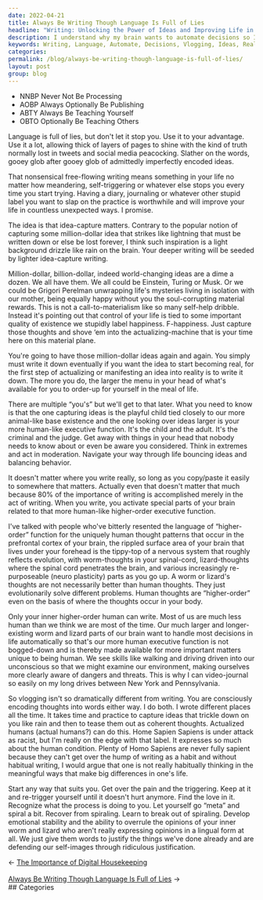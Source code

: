 ```yaml
---
date: 2022-04-21
title: Always Be Writing Though Language Is Full of Lies
headline: "Writing: Unlocking the Power of Ideas and Improving Life in Unexpected Ways"
description: I understand why my brain wants to automate decisions so I can focus on more important matters like writing and vlogging. Writing and vlogging are both ways of encoding thoughts into words, and can help manifest ideas into reality. With practice, I can capture ideas and turn them into coherent thoughts. Learn how writing can be used to your advantage and improve your life in unexpected ways.
keywords: Writing, Language, Automate, Decisions, Vlogging, Ideas, Reality, Executive Function, Higher-Order, Manifest, Capture, Coherent, Thoughts, Walking, Driving, Video-Journaling
categories: 
permalink: /blog/always-be-writing-though-language-is-full-of-lies/
layout: post
group: blog
---
```



- NNBP Never Not Be Processing
- AOBP Always Optionally Be Publishing
- ABTY Always Be Teaching Yourself
- OBTO Optionally Be Teaching Others

Language is full of lies, but don't let it stop you. Use it to your advantage.
Use it a lot, allowing thick of layers of pages to shine with the kind of truth
normally lost in tweets and social media peacocking. Slather on the words,
gooey glob after gooey glob of admittedly imperfectly encoded ideas.

That nonsensical free-flowing writing means something in your life no matter
how meandering, self-triggering or whatever else stops you every time you start
trying. Having a diary, journaling or whatever other stupid label you want to
slap on the practice is worthwhile and will improve your life in countless
unexpected ways. I promise.

The idea is that idea-capture matters. Contrary to the popular notion of
capturing some million-dollar idea that strikes like lightning that must be
written down or else be lost forever, I think such inspiration is a light
background drizzle like rain on the brain. Your deeper writing will be seeded
by lighter idea-capture writing.

Million-dollar, billion-dollar, indeed world-changing ideas are a dime a dozen.
We all have them. We all could be Einstein, Turing or Musk. Or we could be
Grigori Perelman unwrapping life's mysteries living in isolation with our
mother, being equally happy without you the soul-corrupting material rewards.
This is not a call-to-materialism like so many self-help dribble. Instead it's
pointing out that control of your life is tied to some important quality of
existence we stupidly label happiness. F-happiness. Just capture those thoughts
and shove ‘em into the actualizing-machine that is your time here on this
material plane.

You're going to have those million-dollar ideas  again and again. You simply
must write it down eventually if you want the idea to start becoming real, for
the first step of actualizing or manifesting an idea into reality is to write
it down. The more you do, the larger the menu in your head of what's available
for you to order-up for yourself in the meal of life.

There are multiple “you's” but we'll get to that later. What you need to know
is that the one capturing ideas is the playful child tied closely to our more
animal-like base existence and the one looking over ideas larger is your more
human-like executive function. It's the child and the adult. It's the criminal
and the judge. Get away with things in your head that nobody needs to know
about or even be aware you considered. Think in extremes and act in moderation.
Navigate your way through life bouncing ideas and balancing behavior.

It doesn't matter where you write really, so long as you copy/paste it easily
to somewhere that matters. Actually even that doesn't matter that much because
80% of the importance of writing is accomplished merely in the act of writing.
When you write, you activate special parts of your brain related to that more
human-like higher-order executive function.

I've talked with people who've bitterly resented the language of “higher-order”
function for the uniquely human thought patterns that occur in the prefrontal
cortex of your brain, the rippled surface area of your brain that lives under
your forehead is the tippy-top of a nervous system that roughly reflects
evolution, with worm-thoughts in your spinal-cord, lizard-thoughts where the
spinal cord penetrates the brain, and various increasingly re-purposeable
(neuro plasticity) parts as you go up. A worm or lizard's thoughts are not
necessarily better than human thoughts. They just evolutionarily solve
different problems. Human thoughts are “higher-order” even on the basis of
where the thoughts occur in your body.

Only your inner higher-order human can write. Most of us are much less human
than we think we are most of the time. Our much larger and longer-existing worm
and lizard parts of our brain want to handle most decisions in life
automatically so that's our more human executive function is not bogged-down
and is thereby made available for more important matters unique to being human.
We see skills like walking and driving driven into our unconscious so that we
might examine our environment, making ourselves more clearly aware of dangers
and threats. This is why I can video-journal so easily on my long drives
between New York and Pennsylvania.

So vlogging isn't so dramatically different from writing. You are consciously
encoding thoughts into words either way. I do both. I wrote different places
all the time. It takes time and practice to capture ideas that trickle down on
you like rain and then to tease them out as coherent thoughts. Actualized
humans (actual humans?) can do this. Home Sapien Sapiens is under attack as
racist, but I'm really on the edge with that label. It expresses so much about
the human condition. Plenty of Homo Sapiens are never fully sapient because
they can't get over the hump of writing as a habit and without habitual
writing, I would argue that one is not really habitually thinking in the
meaningful ways that make big differences in one's life.

Start any way that suits you. Get over the pain and the triggering. Keep at it
and re-trigger yourself until it doesn't hurt anymore. Find the love in it.
Recognize what the process is doing to you. Let yourself go “meta” and spiral a
bit. Recover from spiraling. Learn to break out of spiraling. Develop emotional
stability and the ability to overrule the opinions of your inner worm and
lizard who aren't really expressing opinions in a lingual form at all. We just
give them words to justify the things we've done already and are defending our
self-images through ridiculous justification.

<div class="arrow-links"><div class="post-nav-prev"><span class="arrow">&larr;&nbsp;</span><a href="/blog/the-importance-of-digital-housekeeping/">The Importance of Digital Housekeeping</a></div> &nbsp; <div class="post-nav-next"><a href="/blog/always-be-writing-though-language-is-full-of-lies/">Always Be Writing Though Language Is Full of Lies</a><span class="arrow">&nbsp;&rarr;</span></div></div>
## Categories

<ul></ul>